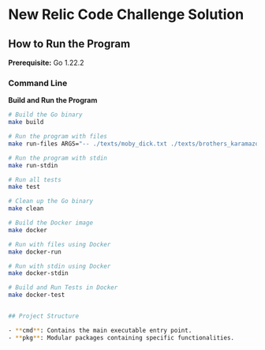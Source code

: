 
# New Relic Code Challenge Solution

## How to Run the Program

**Prerequisite:** Go 1.22.2

### Command Line
**Build and Run the Program**
```bash
# Build the Go binary
make build

# Run the program with files
make run-files ARGS="-- ./texts/moby_dick.txt ./texts/brothers_karamazov.txt"

# Run the program with stdin
make run-stdin

# Run all tests
make test

# Clean up the Go binary
make clean

# Build the Docker image
make docker

# Run with files using Docker
make docker-run

# Run with stdin using Docker
make docker-stdin

# Build and Run Tests in Docker
make docker-test


## Project Structure

- **cmd**: Contains the main executable entry point.
- **pkg**: Modular packages containing specific functionalities.
